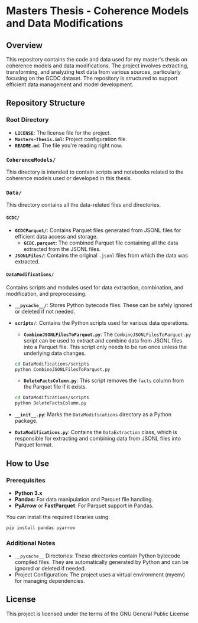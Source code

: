 # Masters Thesis - Coherence Models and Data Modifications

## Overview

This repository contains the code and data used for my master's thesis on coherence models and data modifications. The project involves extracting, transforming, and analyzing text data from various sources, particularly focusing on the GCDC dataset. The repository is structured to support efficient data management and model development.

## Repository Structure

### Root Directory

- **`LICENSE`**: The license file for the project.
- **`Masters-Thesis.iml`**: Project configuration file.
- **`README.md`**: The file you're reading right now.

### `CoherenceModels/`
This directory is intended to contain scripts and notebooks related to the coherence models used or developed in this thesis.

### `Data/`
This directory contains all the data-related files and directories.

#### `GCDC/`
- **`GCDCParquet/`**: Contains Parquet files generated from JSONL files for efficient data access and storage.
  - **`GCDC.parquet`**: The combined Parquet file containing all the data extracted from the JSONL files.
- **`JSONLFiles/`**: Contains the original `.jsonl` files from which the data was extracted.

#### `DataModifications/`
Contains scripts and modules used for data extraction, combination, and modification, and preprocessing.

- **`__pycache__/`**: Stores Python bytecode files. These can be safely ignored or deleted if not needed.
  
- **`scripts/`**: Contains the Python scripts used for various data operations.
  - **`CombineJSONLFilesToParquet.py`**: The `CombineJSONLFilesToParquet.py` script can be used to extract and combine data from JSONL files into a Parquet file. This script only needs to be run once unless the underlying data changes.

  ```bash
  cd DataModifications/scripts
  python CombineJSONLFilesToParquet.py
  ```

  - **`DeleteFactsColumn.py`**: This script removes the `facts` column from the Parquet file if it exists.

  ```bash
  cd DataModifications/scripts
  python DeleteFactsColumn.py
  ```


- **`__init__.py`**: Marks the `DataModifications` directory as a Python package.

- **`DataModifications.py`**: Contains the `DataExtraction` class, which is responsible for extracting and combining data from JSONL files into Parquet format.

## How to Use

### Prerequisites

- **Python 3.x**
- **Pandas**: For data manipulation and Parquet file handling.
- **PyArrow** or **FastParquet**: For Parquet support in Pandas.

You can install the required libraries using:

```bash
pip install pandas pyarrow
```

### Additional Notes

- `__pycache__` Directories: These directories contain Python bytecode compiled files. They are automatically generated by Python and can be ignored or deleted if needed.
- Project Configuration: The project uses a virtual environment (myenv) for managing dependencies.

## License

This project is licensed under the terms of the GNU General Public License


